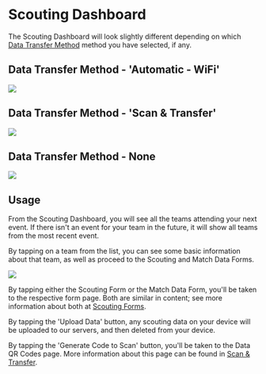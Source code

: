 # Scouting Dashboard

The Scouting Dashboard will look slightly different depending on which [Data Transfer Method](../technical/data-transfer-methods.md) method you have selected, if any.

## Data Transfer Method - 'Automatic - WiFi'

![](../.gitbook/assets/user-scouting-online)

## Data Transfer Method - 'Scan & Transfer'

![](../.gitbook/assets/user-scouting-scan)

## Data Transfer Method - None

![](../.gitbook/assets/user-scouting-offline)

## Usage

From the Scouting Dashboard, you will see all the teams attending your next event. If there isn't an event for your team in the future, it will show all teams from the most recent event.

By tapping on a team from the list, you can see some basic information about that team, as well as proceed to the Scouting and Match Data Forms.

![](../.gitbook/assets/user-scouting-infomodal)

By tapping either the Scouting Form or the Match Data Form, you'll be taken to the respective form page. Both are similar in content; see more information about both at [Scouting Forms](scouting-forms.md).

By tapping the 'Upload Data' button, any scouting data on your device will be uploaded to our servers, and then deleted from your device.

By tapping the 'Generate Code to Scan' button, you'll be taken to the Data QR Codes page. More information about this page can be found in [Scan & Transfer](../technical/scan-and-transfer.md).
